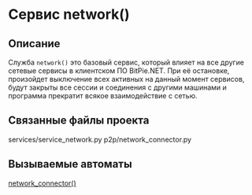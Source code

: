 ﻿# Сервис network()


## Описание
Служба `network()` это базовый сервис, который влияет на все другие сетевые сервисы в клиентском ПО BitPie.NET. При её остановке, произойдет выключение всех активных на данный момент сервисов, будут закрыты все сессии и соединения с другими машинами и программа прекратит всякое взаимодействие с сетью.


## Связанные файлы проекта
services/service_network.py 
p2p/network_connector.py 


## Вызываемые автоматы
[network_connector()](p2p/network_connector.md)


